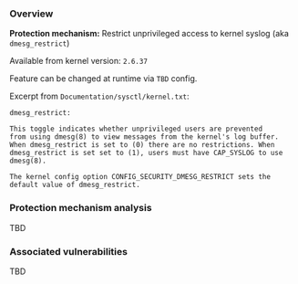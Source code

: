 
### Overview

**Protection mechanism:** Restrict unprivileged access to kernel syslog (aka `dmesg_restrict`)

Available from kernel version: `2.6.37`

Feature can be changed at runtime via `TBD` config.

Excerpt from `Documentation/sysctl/kernel.txt`:

```
dmesg_restrict:

This toggle indicates whether unprivileged users are prevented
from using dmesg(8) to view messages from the kernel's log buffer.
When dmesg_restrict is set to (0) there are no restrictions. When
dmesg_restrict is set set to (1), users must have CAP_SYSLOG to use
dmesg(8).

The kernel config option CONFIG_SECURITY_DMESG_RESTRICT sets the
default value of dmesg_restrict.
```

### Protection mechanism analysis

TBD

### Associated vulnerabilities

TBD
